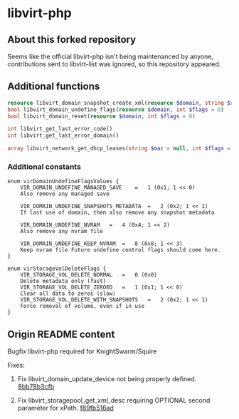 # libvirt-php
## About this forked repository
Seems like the official libvirt-php isn't being maintenanced by anyone, contributions sent to libvirt-list was ignored, so this repository appeared.

## Additional functions
```php
resource libvirt_domain_snapshot_create_xml(resource $domain, string $xml, int $flags = 0)
bool libvirt_domain_undefine_flags(resource $domain, int $flags = 0)
bool libvirt_domain_reset(resource $domain, int $flags = 0)

int libvirt_get_last_error_code()
int libvirt_get_last_error_domain()

array libvirt_network_get_dhcp_leases(string $mac = null, int $flags = 0)
```
### Additional constants
```
enum virDomainUndefineFlagsValues {
    VIR_DOMAIN_UNDEFINE_MANAGED_SAVE	=	1 (0x1; 1 << 0)	
    Also remove any managed save
    
    VIR_DOMAIN_UNDEFINE_SNAPSHOTS_METADATA	=	2 (0x2; 1 << 1)	
    If last use of domain, then also remove any snapshot metadata
    
    VIR_DOMAIN_UNDEFINE_NVRAM	=	4 (0x4; 1 << 2)	
    Also remove any nvram file
    
    VIR_DOMAIN_UNDEFINE_KEEP_NVRAM	=	8 (0x8; 1 << 3)	
    Keep nvram file Future undefine control flags should come here.
}

enum virStorageVolDeleteFlags {
    VIR_STORAGE_VOL_DELETE_NORMAL	=	0 (0x0)	
    Delete metadata only (fast)
    VIR_STORAGE_VOL_DELETE_ZEROED	=	1 (0x1; 1 << 0)	
    Clear all data to zeros (slow)
    VIR_STORAGE_VOL_DELETE_WITH_SNAPSHOTS	=	2 (0x2; 1 << 1)	
    Force removal of volume, even if in use
}
```

## Origin README content

Bugfix libvirt-php required for KnightSwarm/Squire

Fixes:


1. Fix libvirt_domain_update_device not being properly defined. [8bb78b3cfb](https://github.com/KnightSwarm/libvirt-php/commit/8bb78b3cfb4d8f872f06001712202c9d63d4dd4a)

2. Fix libvirt_storagepool_get_xml_desc requiring OPTIONAL second parameter for xPath. [f89fb516ad](https://github.com/KnightSwarm/libvirt-php/commit/f89fb516ad7d75d113e26381f1bc8d48f5811158)
